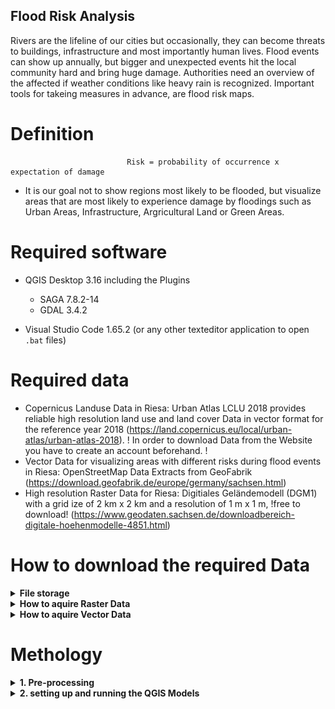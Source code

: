 ## Flood Risk Analysis

Rivers are the lifeline of our cities but occasionally, they can become threats to buildings, infrastructure and most importantly human lives. Flood events can show up annually, but bigger and unexpected events hit the local community hard and bring huge damage. Authorities need an overview of the affected if weather conditions like heavy rain is recognized. Important tools for takeing measures in advance, are flood risk maps.

# Definition

                              Risk = probability of occurrence x expectation of damage
   * It is our goal not to show regions most likely to be flooded, but visualize areas that are most likely to experience damage by floodings such as Urban Areas, Infrastructure, Argricultural Land or Green Areas.


# Required software
   * QGIS Desktop 3.16 including the Plugins

     * SAGA 7.8.2-14 
     * GDAL 3.4.2

   * Visual Studio Code 1.65.2 (or any other texteditor application to open `.bat` files)
   

# Required data

   * Copernicus Landuse Data in Riesa: Urban Atlas LCLU 2018 provides reliable high resolution land use and land cover Data in vector format for the              reference year 2018 (https://land.copernicus.eu/local/urban-atlas/urban-atlas-2018). ! In order to download Data from the Website you have to create an account beforehand. !
   * Vector Data for visualizing areas with different risks during flood events in Riesa: OpenStreetMap Data Extracts from GeoFabrik                              (https://download.geofabrik.de/europe/germany/sachsen.html)
   * High resolution Raster Data for Riesa: Digitiales Geländemodell (DGM1) with a grid ize of 2 km x 2 km and a resolution of 1 m x 1 m, !free to download!
     (https://www.geodaten.sachsen.de/downloadbereich-digitale-hoehenmodelle-4851.html)
     
 # How to download the required Data   
 
 <details>
   <summary><b>File storage</b></summary>
<br/>
  
  * extract and have a look around the given 'FloodRiskProject.zip' folder.
  
    * inside you will find a folder called `Data`, in which the required Vector- and Rasterdata will be stored in. Besides, we built two QGIS-Models  `Cartography&Styles.model3` and `FloodRiskMap.model3`. 

    * `RasterData` and `VectorData` folder consist of `.bat`- files which give further instructions on how to process the required Data for the models. 

    * Aditionally, we stored preset Vectorstyle-layers  `.qml`-Format insde the Vector- and RasterData Folder. The usages will be shown further down. 
 > Note: It is important that QGIS-Styles in `.qml` are stored in the same folder as the Layers loaded into QGIS. Otherwise, if this would not be the case, the loaded Layers would be shown in a random default style, even if the Styles are added into the QGIS-Model  
</details>
 
<details>
   <summary><b>How to aquire Raster Data</b></summary>
<br/>
   
  * **Digitales Geländemodell (DGM1)** <a href="//https://www.geodaten.sachsen.de/downloadbereich-digitale-hoehenmodelle-4851.html">Sachsen.de/downloadbereich-digitale_hoehenmodelle</a> and download tiles 3805684 and 3825684 as shown in the screenshot below
 
 ![name-of-you-image](https://github.com/charliewahl/FloodRiskAnalysis/blob/main/Download_DEM.png?raw=true)
   
   * download  and extract the DGM1 tiles. In each of the two ectracted folders  you will find a `.xyz` tile, which will be used in further processing, and a Spreadsheet with specific information on your downloaded tiles. For the sake of simplicity, copy both of the downloaded `.xyz` Raster tiles into the `Raster Data` folder.
   
 </details>      
   
 <details>
   <summary><b>How to aquire Vector Data</b></summary>
<br/>
 
* **URBAN ATLAS 2018** Landuse <a href="https://land.copernicus.eu/local/urban-atlas/urban-atlas-2018?tab=download">Urban Atlas 2018</a> and search `Dresden` in the download searchbar. After selecing the correct Dataset ýou need to download and extract the files into the `VectorData` Folder. In the end you should have a downloaded folder, which consists of four directories. For our project we will only need the Geopackage called `DE009L2_DRESDEN_UA2018_v013.gpkg`, which is stored inside `Data`.
   
* **Geofabrik OSM Data** visit <a href="https://download.geofabrik.de/europe/germany/sachsen.html">Geofabrik Sachsen</a>. Download and store the OSM Data into the `VectorData` Folder in Shapefile-format (`sachsen-latest-free.shp.zip`) inside the `VectorData`-folder. In addtition it will be necessary to ectract the Data to get access
   
   </details> 
    

# Methology

<details>
   <summary><b>1. Pre-processing</b></summary>
<br/>
   
1. Move into `Vector Data` and copy the given Mapstyles into the OpenStreetMap Dataset `sachsen-latest-free.shp`. As we don't need the entire Dataset, but only the Vecotrlayers that match the stylenames, delete the excess Vectorfiles.
  
2. Before using our downloaded Data in `QGIS` it has to be preprocessed via `Gdal`. Therefore we have created small scripts inside the `vector Data` as well as in the `Raster Data` folder,containing a short documentation on how to process the Data. 
  
2. After running through preprocessing you will be able to use the files as inputs for the follwoing Models and run the Analysis automaticially.
   
 </details>      
   
 <details>
   <summary><b>2. setting up and running the QGIS Models</b></summary>
<br/>   

   1. Open the QGIS application and open the `FloodRiskMap.model3` via the Data Soucre Manager.

   2. Add the required data inputs into the Model 

      1. **extent of merged DGM1**: this input is necessary to get the `gdal_calc.py` running properly an of course for defining a Region of Interest  we need to specify the extent of our Project. For simplicity reasons we used the extent of the merged DGM1 `riesa_merged`, which will atomaticially be calculated after setting the Rasterlayer as an input here.

      2. In **Landuse reprojected** we will need the unpacked Vector Layer `DE009L2_DRESDEN_UA2018.shp` from the `Landuse Shapefiles` folder from the steps before. While running the Model, the Landuse Layer will be split into categories and  eventually given weights according to the vunerability of the chosen categories (for more details have look at `documentation`or **`FloodRiskModel.png`).

      3. **DGM1 merged + reprojected** is the preprocessed Raster Layer `Riesa_merged` which on the one hand side will be used for creating an Area of Interest for our project and on the other hand side it will work as the fundamental input for our Flood Risk Secenarios by `Filling Sinks (Wang & Liu)` and using the `Gdal_calc`.

      4. The following Model outputs `weighted categories` and `alarmpoints_merged` have only been added for demonstration reasons-it is up to you whether you want to have a look at them or not
   
      5. The output `Flood Risk Map` is the final output. This means the box will be left as ticked.
   
      6. `water` is a Category output from the `Landuse reprojected` layer, which will be needed for the final map styling. Save this file under the name `landuse_water` in the same direcotry as the OpenStreetMap layers e.g. `sachsen-latest-free.shp` 
      
      7.  Finally run the Model and have a close look at your outputs!
  

  
  3. Open the Model `Cartography&Styles.model3` as done earlier.
  
  4. Add the required data inputs into the Model 
  
 
      1. the specific stylings of the OpeStreetMap geometries are stored under the same name as the geometries exept that they come in `.qml` -Format. Therefore it is necessary to browse the stylings of each layer from the `sachsen-latest-free.shp` into the Model.
  
       2. As before the **DGM1 merged + reprojected** `Riesa_merged` will work as our Area Of Interest for clipping the Layers by an extent.
  
       3. Additionally you will have to browse the initially preprocessed OSM files from your files and set them as individual inputs. If you ran through the files as stated in the preprocessing the input files should have the same name as written above the boxes in te modelbuilder.
  
       4. Run the Model
  
       5. Set the order of the created Layers as stated in `QGIS_layer_order.png`
          
   


         
 
   
   


